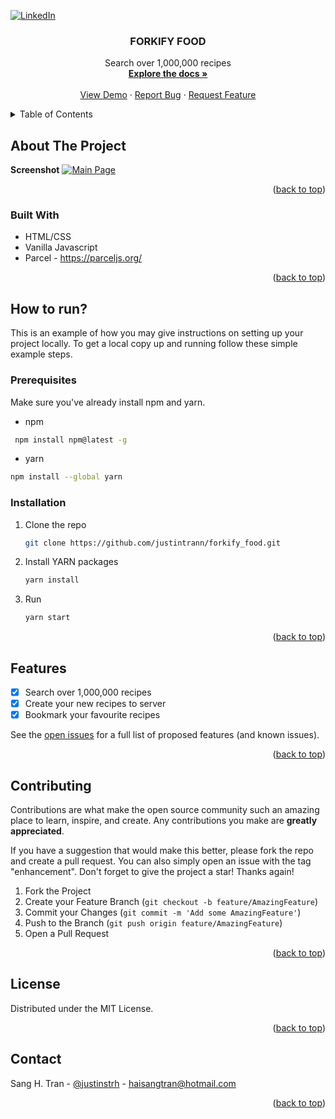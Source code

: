 
<!-- Improved compatibility of back to top link: See: https://github.com/othneildrew/Best-README-Template/pull/73 -->
<a name="readme-top"></a>

<!-- PROJECT SHIELDS -->
<!--
*** I'm using markdown "reference style" links for readability.
*** Reference links are enclosed in brackets [ ] instead of parentheses ( ).
*** See the bottom of this document for the declaration of the reference variables
*** for contributors-url, forks-url, etc. This is an optional, concise syntax you may use.
*** https://www.markdownguide.org/basic-syntax/#reference-style-links
-->
[![LinkedIn][linkedin-shield]][linkedin-url]



<!-- PROJECT LOGO -->
<h3 align="center">FORKIFY FOOD</h3>

  <p align="center">
    Search over 1,000,000 recipes
    <br />
    <a href="https://github.com/justintrann/forkify_food/blob/main/README.md"><strong>Explore the docs »</strong></a>
    <br />
    <br />
    <a href="https://forkify-food.vercel.app">View Demo</a>
    ·
    <a href="https://github.com/justintrann/forkify_food/issues">Report Bug</a>
    ·
    <a href="https://github.com/justintrann/forkify_food/issues">Request Feature</a>
  </p>
</div>



<!-- TABLE OF CONTENTS -->
<details>
  <summary>Table of Contents</summary>
  <ol>
    <li>
      <a href="#about-the-project">About The Project</a>
      <ul>
        <li><a href="#built-with">Built With</a></li>
      </ul>
    </li>
    <li>
      <a href="#how-to-run">How to run?</a>
      <ul>
        <li><a href="#prerequisites">Prerequisites</a></li>
        <li><a href="#installation">Installation</a></li>
      </ul>
    </li>
    <li><a href="#usage">Usage</a></li>
    <li><a href="#features">Features</a></li>
    <li><a href="#contributing">Contributing</a></li>
    <li><a href="#license">License</a></li>
    <li><a href="#contact">Contact</a></li>

  </ol>
</details>



<!-- ABOUT THE PROJECT -->
## About The Project
**Screenshot**
[![Main Page][product-screenshot]](https://i.postimg.cc/sXJjcD54/11.jpg)



<p align="right">(<a href="#readme-top">back to top</a>)</p>


### Built With

* HTML/CSS
* Vanilla Javascript
* Parcel - https://parceljs.org/
<p align="right">(<a href="#readme-top">back to top</a>)</p>



<!-- GETTING STARTED -->
## How to run?

This is an example of how you may give instructions on setting up your project locally.
To get a local copy up and running follow these simple example steps.

### Prerequisites

Make sure you've already install npm and yarn.
* npm
 ```sh
  npm install npm@latest -g
  ```
 * yarn
  ```sh
  npm install --global yarn
  ```
  

### Installation

1. Clone the repo
   ```sh
   git clone https://github.com/justintrann/forkify_food.git
   ```
3. Install YARN packages
   ```sh
   yarn install
   ```
4. Run 
   ```sh
   yarn start
   ```

<p align="right">(<a href="#readme-top">back to top</a>)</p>


<!-- Features-->
## Features

- [x] Search over 1,000,000 recipes
- [x] Create your new recipes to server
- [x] Bookmark your favourite recipes

See the [open issues](https://github.com/justintrann/forkify_food/issues) for a full list of proposed features (and known issues).

<p align="right">(<a href="#readme-top">back to top</a>)</p>



<!-- CONTRIBUTING -->
## Contributing

Contributions are what make the open source community such an amazing place to learn, inspire, and create. Any contributions you make are **greatly appreciated**.

If you have a suggestion that would make this better, please fork the repo and create a pull request. You can also simply open an issue with the tag "enhancement".
Don't forget to give the project a star! Thanks again!

1. Fork the Project
2. Create your Feature Branch (`git checkout -b feature/AmazingFeature`)
3. Commit your Changes (`git commit -m 'Add some AmazingFeature'`)
4. Push to the Branch (`git push origin feature/AmazingFeature`)
5. Open a Pull Request

<p align="right">(<a href="#readme-top">back to top</a>)</p>



<!-- LICENSE -->
## License

Distributed under the MIT License.

<p align="right">(<a href="#readme-top">back to top</a>)</p>



<!-- CONTACT -->
## Contact

Sang H. Tran - [@justinstrh](https://twitter.com/justinstrh) - haisangtran@hotmail.com


<p align="right">(<a href="#readme-top">back to top</a>)</p>







<!-- MARKDOWN LINKS & IMAGES -->
<!-- https://www.markdownguide.org/basic-syntax/#reference-style-links -->

[product-screenshot]:https://i.postimg.cc/sXJjcD54/11.jpg
[contributors-shield]: https://img.shields.io/github/contributors/github_username/repo_name.svg?style=for-the-badge
[contributors-url]: https://github.com/justintrann/forkify_food/graphs/contributors
[forks-shield]: https://img.shields.io/github/forks/github_username/repo_name.svg?style=for-the-badge
[forks-url]: https://github.com/justintrann/forkify_food/network/members
[stars-shield]: https://img.shields.io/github/stars/github_username/repo_name.svg?style=for-the-badge
[stars-url]: https://github.com/justintrann/forkify_food/stargazers
[issues-shield]: https://img.shields.io/github/issues/github_username/repo_name.svg?style=for-the-badge
[issues-url]: https://github.com/justintrann/forkify_food/issues
[license-shield]: https://img.shields.io/github/license/github_username/repo_name.svg?style=for-the-badge
[license-url]: https://github.com/github_username/repo_name/blob/master/LICENSE.txt
[linkedin-shield]: https://img.shields.io/badge/-LinkedIn-black.svg?style=for-the-badge&logo=linkedin&colorB=555
[linkedin-url]: https://www.linkedin.com/in/haisangtran/
[product-screenshot]: https://i.postimg.cc/sXJjcD54/11.jpg
[Next.js]: https://img.shields.io/badge/next.js-000000?style=for-the-badge&logo=nextdotjs&logoColor=white
[Next-url]: https://nextjs.org/
[React.js]: https://img.shields.io/badge/React-20232A?style=for-the-badge&logo=react&logoColor=61DAFB
[React-url]: https://reactjs.org/
[Vue.js]: https://img.shields.io/badge/Vue.js-35495E?style=for-the-badge&logo=vuedotjs&logoColor=4FC08D
[Vue-url]: https://vuejs.org/
[Angular.io]: https://img.shields.io/badge/Angular-DD0031?style=for-the-badge&logo=angular&logoColor=white
[Angular-url]: https://angular.io/
[Svelte.dev]: https://img.shields.io/badge/Svelte-4A4A55?style=for-the-badge&logo=svelte&logoColor=FF3E00
[Svelte-url]: https://svelte.dev/
[Laravel.com]: https://img.shields.io/badge/Laravel-FF2D20?style=for-the-badge&logo=laravel&logoColor=white
[Laravel-url]: https://laravel.com
[Bootstrap.com]: https://img.shields.io/badge/Bootstrap-563D7C?style=for-the-badge&logo=bootstrap&logoColor=white
[Bootstrap-url]: https://getbootstrap.com
[JQuery.com]: https://img.shields.io/badge/jQuery-0769AD?style=for-the-badge&logo=jquery&logoColor=white
[JQuery-url]: https://jquery.com

